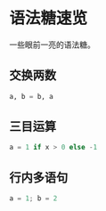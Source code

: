 # 语法糖速览

一些眼前一亮的语法糖。

## 交换两数

```python
a, b = b, a
```

## 三目运算

```python
a = 1 if x > 0 else -1
```

## 行内多语句

```python
a = 1; b = 2
```
